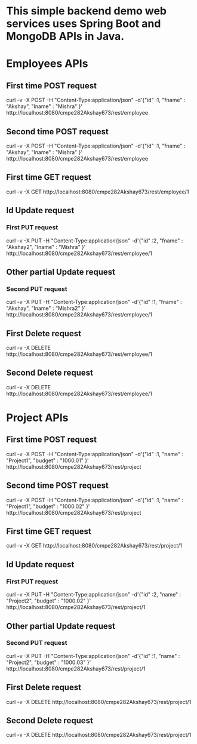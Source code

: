 # This simple backend demo web services uses Spring Boot and MongoDB APIs in Java. 


# Employees APIs

## First time POST request 
curl -v -X POST -H "Content-Type:application/json" -d'{"id" :1, "fname" : "Akshay", "lname" : "Mishra" }' http://localhost:8080/cmpe282Akshay673/rest/employee


## Second time POST request 
curl -v -X POST -H "Content-Type:application/json" -d'{"id" :1, "fname" : "Akshay", "lname" : "Mishra" }' http://localhost:8080/cmpe282Akshay673/rest/employee


## First time GET request
curl -v -X GET http://localhost:8080/cmpe282Akshay673/rest/employee/1


## Id Update request
### First PUT request 
curl -v -X PUT -H "Content-Type:application/json" -d'{"id" :2, "fname" : "Akshay2", "lname" : "Mishra" }' http://localhost:8080/cmpe282Akshay673/rest/employee/1


## Other partial Update request
### Second PUT request  
curl -v -X PUT -H "Content-Type:application/json" -d'{"id" :1, "fname" : "Akshay", "lname" : "Mishra2" }' http://localhost:8080/cmpe282Akshay673/rest/employee/1


## First Delete request
curl -v -X DELETE http://localhost:8080/cmpe282Akshay673/rest/employee/1


## Second Delete request
curl -v -X DELETE http://localhost:8080/cmpe282Akshay673/rest/employee/1



# Project APIs

## First time POST request 
curl -v -X POST -H "Content-Type:application/json" -d'{"id" :1, "name" : "Project1", "budget" : "1000.01" }' http://localhost:8080/cmpe282Akshay673/rest/project

## Second time POST request 
curl -v -X POST -H "Content-Type:application/json" -d'{"id" :1, "name" : "Project1", "budget" : "1000.02" }' http://localhost:8080/cmpe282Akshay673/rest/project


## First time GET request
curl -v -X GET http://localhost:8080/cmpe282Akshay673/rest/project/1


## Id Update request
### First PUT request 
curl -v -X PUT -H "Content-Type:application/json" -d'{"id" :2, "name" : "Project2", "budget" : "1000.02" }' http://localhost:8080/cmpe282Akshay673/rest/project/1


## Other partial Update request
### Second PUT request 
curl -v -X PUT -H "Content-Type:application/json" -d'{"id" :1, "name" : "Project2", "budget" : "1000.03" }' http://localhost:8080/cmpe282Akshay673/rest/project/1


## First Delete request
curl -v -X DELETE http://localhost:8080/cmpe282Akshay673/rest/project/1


## Second Delete request
curl -v -X DELETE http://localhost:8080/cmpe282Akshay673/rest/project/1
